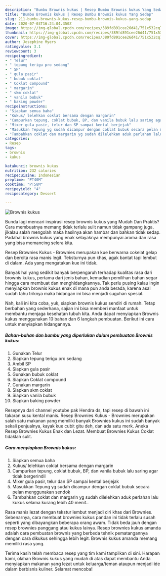 ```yaml
---
description: "Bumbu Brownis kukus | Resep Bumbu Brownis kukus Yang Sedap"
title: "Bumbu Brownis kukus | Resep Bumbu Brownis kukus Yang Sedap"
slug: 211-bumbu-brownis-kukus-resep-bumbu-brownis-kukus-yang-sedap
date: 2020-07-03T16:24:04.350Z
image: https://img-global.cpcdn.com/recipes/389fd891cee26d41/751x532cq70/brownis-kukus-foto-resep-utama.jpg
thumbnail: https://img-global.cpcdn.com/recipes/389fd891cee26d41/751x532cq70/brownis-kukus-foto-resep-utama.jpg
cover: https://img-global.cpcdn.com/recipes/389fd891cee26d41/751x532cq70/brownis-kukus-foto-resep-utama.jpg
author: Josephine Myers
ratingvalue: 3.1
reviewcount: 3
recipeingredient:
- " Telur"
- " tepung terigu pro sedang"
- " SP"
- " gula pasir"
- " bubuk coklat"
- " Coklat compound"
- " margarin"
- " skm coklat"
- " vanila bubuk"
- " baking powder"
recipeinstructions:
- "Siapkan semua baha"
- "Kukus/ lelehkan coklat bersama dengan margarin"
- "Campurkan tepung, coklat bubuk, BP, dan vanila bubuk lalu saring agar tidak bergerindil"
- "Mixer gula pasir, telur dan SP sampai kental berjejak"
- "Masukkan Tepung yg sudah dicampur dengan coklat bubuk secara pelan menggunakan sendok"
- "Tambahkan coklat dan margarin yg sudah dilelehkan aduk perlahan lalu kukus selama kurang lebih 40 menit.."
categories:
- Resep
tags:
- brownis
- kukus

katakunci: brownis kukus 
nutrition: 232 calories
recipecuisine: Indonesian
preptime: "PT40M"
cooktime: "PT58M"
recipeyield: "4"
recipecategory: Dessert

---
```



![Brownis kukus](https://img-global.cpcdn.com/recipes/389fd891cee26d41/751x532cq70/brownis-kukus-foto-resep-utama.jpg)

Bunda lagi mencari inspirasi resep brownis kukus yang Mudah Dan Praktis? Cara membuatnya memang tidak terlalu sulit namun tidak gampang juga. jikalau salah mengolah maka hasilnya akan hambar dan bahkan tidak sedap. Padahal brownis kukus yang enak selayaknya mempunyai aroma dan rasa yang bisa memancing selera kita.

Resep Brownies Kukus - Brownies merupakan kue berwarna cokelat gelap dan bercita rasa manis legit. Teksturnya pun khas, agak bantat tapi lembut di dalam. Ada yang mengatakan kue ini tidak.

Banyak hal yang sedikit banyak berpengaruh terhadap kualitas rasa dari brownis kukus, pertama dari jenis bahan, kemudian pemilihan bahan segar hingga cara membuat dan menghidangkannya. Tak perlu pusing kalau ingin menyiapkan brownis kukus enak di mana pun anda berada, karena asal sudah tahu triknya maka hidangan ini bisa menjadi suguhan spesial.


Nah, kali ini kita coba, yuk, siapkan brownis kukus sendiri di rumah. Tetap berbahan yang sederhana, sajian ini bisa memberi manfaat untuk membantu menjaga kesehatan tubuh kita. Anda dapat menyiapkan Brownis kukus menggunakan 10 bahan dan 6 langkah pembuatan. Berikut ini cara untuk menyiapkan hidangannya.

<!--inarticleads1-->

##### Bahan-bahan dan bumbu yang diperlukan dalam pembuatan Brownis kukus:

1. Gunakan  Telur
1. Siapkan  tepung terigu pro sedang
1. Ambil  SP
1. Siapkan  gula pasir
1. Gunakan  bubuk coklat
1. Siapkan  Coklat compound
1. Gunakan  margarin
1. Siapkan  skm coklat
1. Siapkan  vanila bubuk
1. Siapkan  baking powder


Resepnya dari channel youtube pak Hendra ds, tapi resep di bawah ini takaran susu kental manis. Resep Brownies Kukus - Brownies merupakan salah satu makanan yang memiliki banyak Brownies kukus ini sudah banyak sekali penjualnya, kayak kue cubit gitu deh, dan ada satu merk. Aneka Resep Brownies Kukus Enak dan Lezat. Membuat Brownies Kukus Coklat tidaklah sulit. 

<!--inarticleads2-->

##### Cara menyiapkan Brownis kukus:

1. Siapkan semua baha
1. Kukus/ lelehkan coklat bersama dengan margarin
1. Campurkan tepung, coklat bubuk, BP, dan vanila bubuk lalu saring agar tidak bergerindil
1. Mixer gula pasir, telur dan SP sampai kental berjejak
1. Masukkan Tepung yg sudah dicampur dengan coklat bubuk secara pelan menggunakan sendok
1. Tambahkan coklat dan margarin yg sudah dilelehkan aduk perlahan lalu kukus selama kurang lebih 40 menit..


Rasa manis lezat dengan tekstur lembut menjadi ciri khas dari Brownies. Sebenarnya, cara membuat brownies kukus pandan ini tidak terlalu susah seperti yang dibayangkan beberapa orang awam. Tidak beda jauh dengan resep brownies panggang atau kukus lainya. Resep brownies kukus amanda adalah cara pembuatan brownis yang berbeda tehnik pematangannya dengan cara dikukus sehingga lebih legit. Brownis kukus amanda memang memiliki rasa yang. 

Terima kasih telah membaca resep yang tim kami tampilkan di sini. Harapan kami, olahan Brownis kukus yang mudah di atas dapat membantu Anda menyiapkan makanan yang lezat untuk keluarga/teman ataupun menjadi ide dalam berbisnis kuliner. Selamat mencoba!
